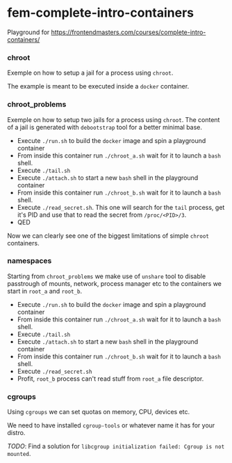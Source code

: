 # fem-complete-intro-containers

Playground for https://frontendmasters.com/courses/complete-intro-containers/

### chroot

Exemple on how to setup a jail for a process using `chroot`.

The example is meant to be executed inside a `docker` container.

### chroot_problems

Exemple on how to setup two jails for a process using `chroot`. The content of a jail is generated with `debootstrap` tool for a better minimal base.

- Execute `./run.sh` to build the `docker` image and spin a playground container
- From inside this container run `./chroot_a.sh` wait for it to launch a `bash` shell.
- Execute `./tail.sh`
- Execute `./attach.sh` to start a new `bash` shell in the playground container
- From inside this container run `./chroot_b.sh` wait for it to launch a `bash` shell.
- Execute `./read_secret.sh`. This one will search for the `tail` process, get it's PID and use that to read the secret from `/proc/<PID>/3`.
- QED

Now we can clearly see one of the biggest limitations of simple `chroot` containers.

### namespaces

Starting from `chroot_problems` we make use of `unshare` tool to disable passtrough of mounts, network, process manager etc to the containers we start in `root_a` and `root_b`.

- Execute `./run.sh` to build the `docker` image and spin a playground container
- From inside this container run `./chroot_a.sh` wait for it to launch a `bash` shell.
- Execute `./tail.sh`
- Execute `./attach.sh` to start a new `bash` shell in the playground container
- From inside this container run `./chroot_b.sh` wait for it to launch a `bash` shell.
- Execute `./read_secret.sh`
- Profit, `root_b` process can't read stuff from `root_a` file descriptor.

### cgroups

Using `cgroups` we can set quotas on memory, CPU, devices etc.

We need to have installed `cgroup-tools` or whatever name it has for your distro.

_TODO_: Find a solution for `libcgroup initialization failed: Cgroup is not mounted`.
